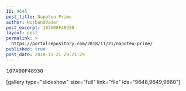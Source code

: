 ```yaml
---
ID: 9645
post_title: Napoteu Prime
author: HusbandVader
post_excerpt: 107A00F48930
layout: post
permalink: >
  https://portalrepository.com/2018/11/21/napoteu-prime/
published: true
post_date: 2018-11-21 20:21:29
---
```

<pre>107A00F48930</pre>
[gallery type="slideshow" size="full" link="file" ids="9648,9649,9660"]
